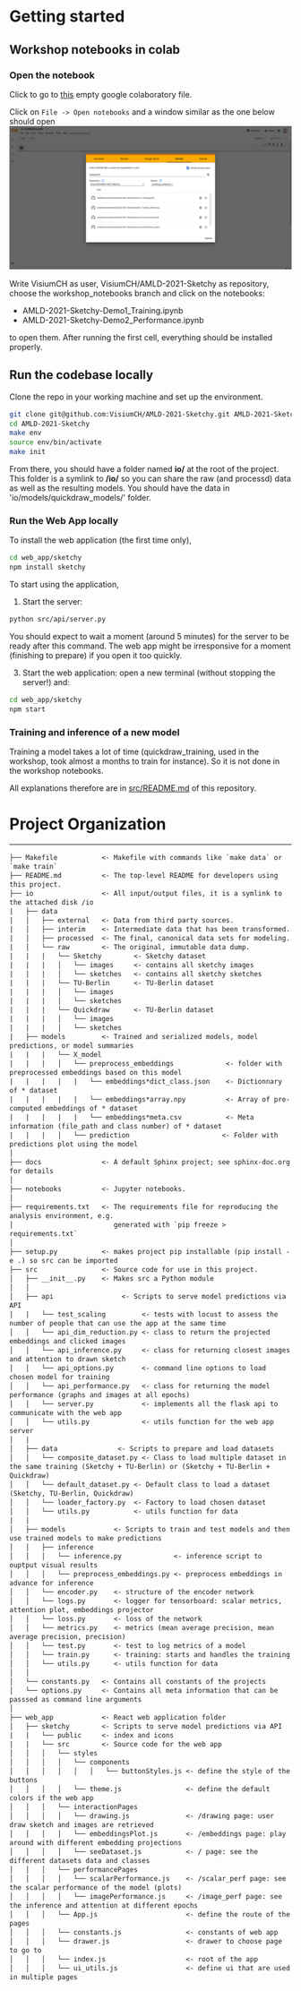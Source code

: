 # Getting started

## Workshop notebooks in colab

### Open the notebook

Click to go to [this](https://colab.research.google.com/drive/1UwoqjtDoMmCsW1MWe6d6BVwqzdIlU4Tk) empty google colaboratory file.

Click on `File -> Open notebooks` and a window similar as the one below should open
![image](https://github.com/VisiumCH/AMLD-2021-Sketchy/blob/workshop_notebook/notebooks/workshop/images/window.png)

Write VisiumCH as user, VisiumCH/AMLD-2021-Sketchy as repository, choose the workshop_notebooks branch and click on the notebooks:

- AMLD-2021-Sketchy-Demo1_Training.ipynb
- AMLD-2021-Sketchy-Demo2_Performance.ipynb

to open them. After running the first cell, everything should be installed properly.

## Run the codebase locally

Clone the repo in your working machine and set up the environment.

```bash
git clone git@github.com:VisiumCH/AMLD-2021-Sketchy.git AMLD-2021-Sketchy
cd AMLD-2021-Sketchy
make env
source env/bin/activate
make init
```

From there, you should have a folder named **io/** at the root of the project. This folder is a symlink to **/io/** so you can share the raw (and processd) data as well as the resulting models.
You should have the data in 'io/models/quickdraw_models/' folder.

### Run the Web App locally

To install the web application (the first time only),

```bash
cd web_app/sketchy
npm install sketchy
```

To start using the application,

1. Start the server:

```bash
python src/api/server.py
```

You should expect to wait a moment (around 5 minutes) for the server to be ready after this command.
The web app might be irresponsive for a moment (finishing to prepare) if you open it too quickly.

3. Start the web application: open a new terminal (without stopping the server!) and:

```bash
cd web_app/sketchy
npm start
```

### Training and inference of a new model

Training a model takes a lot of time (quickdraw_training, used in the workshop, took almost a months to train for instance). So it is not done in the workshop notebooks.

All explanations therefore are in [src/README.md](https://github.com/VisiumCH/AMLD-2021-Sketchy/blob/workshop_notebook/src/README.md) of this repository.

# Project Organization

---

    ├── Makefile           <- Makefile with commands like `make data` or `make train`
    ├── README.md          <- The top-level README for developers using this project.
    ├── io                 <- All input/output files, it is a symlink to the attached disk /io
    |   ├── data
    |   │   ├── external   <- Data from third party sources.
    |   │   ├── interim    <- Intermediate data that has been transformed.
    |   │   ├── processed  <- The final, canonical data sets for modeling.
    |   │   └── raw        <- The original, immutable data dump.
    |   |   |   └── Sketchy        <- Sketchy dataset
    |   |   |   │   └── images     <- contains all sketchy images
    |   |   |   │   └── sketches   <- contains all sketchy sketches
    |   |   |   └── TU-Berlin      <- TU-Berlin dataset
    |   |   |   │   └── images
    |   |   |   │   └── sketches
    |   |   |   └── Quickdraw      <- TU-Berlin dataset
    |   |   |   │   └── images
    |   |   |   │   └── sketches
    |   ├── models         <- Trained and serialized models, model predictions, or model summaries
    |   |   |   └── X_model
    |   |   |   │   └── preprocess_embeddings             <- folder with preprocessed embeddings based on this model
    |   |   |   |   |   └── embeddings*dict_class.json    <- Dictionnary of * dataset
    |   |   |   |   |   └── embeddings*array.npy          <- Array of pre-computed embeddings of * dataset
    |   |   |   |   |   └── embeddings*meta.csv           <- Meta information (file_path and class number) of * dataset
    |   |   |   │   └── prediction                       <- Folder with predictions plot using the model
    │
    ├── docs               <- A default Sphinx project; see sphinx-doc.org for details
    │
    ├── notebooks          <- Jupyter notebooks.
    │
    ├── requirements.txt   <- The requirements file for reproducing the analysis environment, e.g.
    │                         generated with `pip freeze > requirements.txt`
    │
    ├── setup.py           <- makes project pip installable (pip install -e .) so src can be imported
    ├── src                <- Source code for use in this project.
    │   ├── __init__.py    <- Makes src a Python module
    │   │
    │   ├── api                 <- Scripts to serve model predictions via API
    |   |   └── test_scaling         <- tests with locust to assess the number of people that can use the app at the same time
    │   │   └── api_dim_reduction.py <- class to return the projected embeddings and clicked images
    │   │   └── api_inference.py     <- class for returning closest images and attention to drawn sketch
    │   │   └── api_options.py       <- command line options to load chosen model for training
    │   │   └── api_performance.py   <- class for returning the model performance (graphs and images at all epochs)
    │   │   └── server.py            <- implements all the flask api to communicate with the web app
    │   │   └── utils.py             <- utils function for the web app server
    │   |
    │   ├── data               <- Scripts to prepare and load datasets
    │   │   └── composite_dataset.py <- Class to load multiple dataset in the same training (Sketchy + TU-Berlin) or (Sketchy + TU-Berlin + Quickdraw)
    │   │   └── default_dataset.py <- Default class to load a dataset (Sketchy, TU-Berlin, Quickdraw)
    │   │   └── loader_factory.py  <- Factory to load chosen dataset
    │   │   └── utils.py           <- utils function for data
    |   |
    │   ├── models            <- Scripts to train and test models and then use trained models to make predictions
    │   │   ├── inference
    │   │   │   └── inference.py             <- inference script to ouptput visual results
    │   │   │   └── preprocess_embeddings.py <- preprocess embeddings in advance for inference
    │   │   └── encoder.py    <- structure of the encoder network
    │   │   └── logs.py       <- logger for tensorboard: scalar metrics, attention plot, embeddings projector
    │   │   └── loss.py       <- loss of the network
    │   │   └── metrics.py    <- metrics (mean average precision, mean average precision, precision)
    │   │   └── test.py       <- test to log metrics of a model
    │   │   └── train.py      <- training: starts and handles the training
    │   │   └── utils.py      <- utils function for data
    │   │
    │   └── constants.py   <- Contains all constants of the projects
    │   └── options.py     <- Contains all meta information that can be passsed as command line arguments
    │
    ├── web_app            <- React web application folder
    │   ├── sketchy        <- Scripts to serve model predictions via API
    |   |   └── public     <- index and icons
    |   |   └── src        <- Source code for the web app
    │   │   │   └── styles
    │   │   │   │   └── components
    │   │   │   │   │   │   └── buttonStyles.js <- define the style of the buttons
    │   │   │   │   └── theme.js                <- define the default colors if the web app
    │   │   │   └── interactionPages
    │   │   │   │   └── drawing.js              <- /drawing page: user draw sketch and images are retrieved
    │   │   │   │   └── embeddingsPlot.js       <- /embeddings page: play around with different embedding projections
    │   │   │   │   └── seeDataset.js           <- / page: see the different datasets data and classes
    │   │   │   └── performancePages
    │   │   │   │   └── scalarPerformance.js    <- /scalar_perf page: see the scalar performance of the model (plots)
    │   │   │   │   └── imagePerformance.js     <- /image_perf page: see the inference and attention at different epochs
    │   │   │   └── App.js                      <- define the route of the pages
    │   │   │   └── constants.js                <- constants of web app
    │   │   │   └── drawer.js                   <- drawer to choose page to go to
    │   │   │   └── index.js                    <- root of the app
    │   │   │   └── ui_utils.js                 <- define ui that are used in multiple pages
